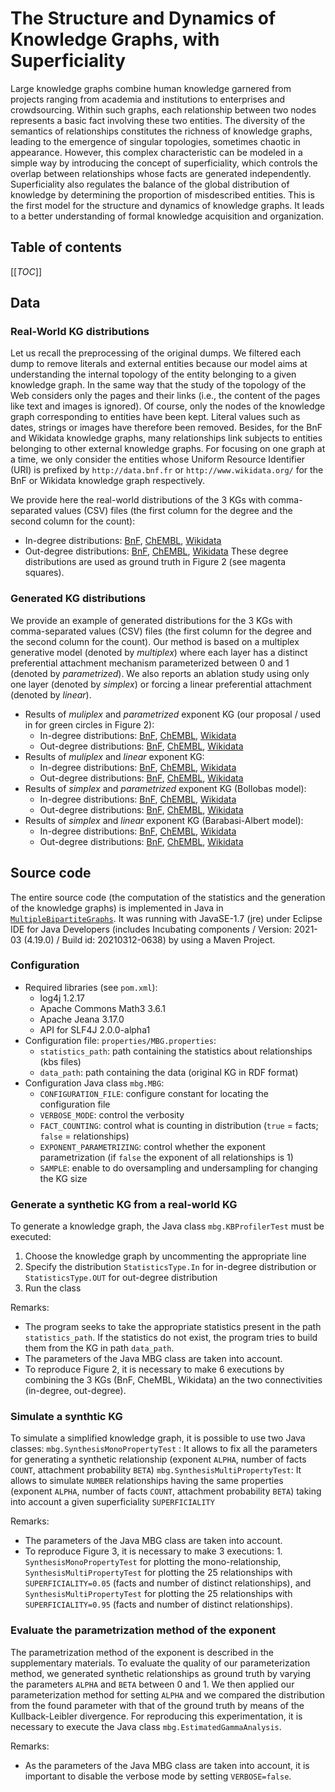 # The Structure and Dynamics of Knowledge Graphs, with Superficiality

Large knowledge graphs combine human knowledge garnered from projects ranging from academia and institutions to enterprises and crowdsourcing. Within such graphs, each relationship between two nodes represents a basic fact involving these two entities. The diversity of the semantics of relationships constitutes the richness of knowledge graphs, leading to the emergence of singular topologies, sometimes chaotic in appearance. However, this complex characteristic can be modeled in a simple way by introducing the concept of superficiality, which controls the overlap between relationships whose facts are generated independently. Superficiality also regulates the balance of the global distribution of knowledge by determining the proportion of misdescribed entities. This is the first model for the structure and dynamics of knowledge graphs. It leads to a better understanding of formal knowledge acquisition and organization.

## Table of contents
[[_TOC_]]

## Data

### Real-World KG distributions

Let us recall the preprocessing of the original dumps. We filtered each dump to remove literals and external entities because our model aims at understanding the internal topology of the entity belonging to a given knowledge graph. In the same way that the study of the topology of the Web considers only the pages and their links (i.e., the content of the pages like text and images is ignored). Of course, only the nodes of the knowledge graph corresponding to entities have been kept. Literal values such as dates, strings or images have therefore been removed. Besides, for the BnF and Wikidata knowledge graphs, many relationships link subjects to entities belonging to other external knowledge graphs. For focusing on one graph at a time, we only consider the entities whose Uniform Resource Identifier (URI) is prefixed by `http://data.bnf.fr` or `http://www.wikidata.org/` for the BnF or Wikidata knowledge graph respectively.

We provide here the real-world distributions of the 3 KGs with comma-separated values (CSV) files (the first column for the degree and the second column for the count):
* In-degree distributions: [BnF](data/real/BnF_IN.csv), [ChEMBL](data/real/ChEMBL_IN.csv), [Wikidata](data/real/Wikidata_IN.csv)
* Out-degree distributions: [BnF](data/real/BnF_OUT.csv), [ChEMBL](data/real/ChEMBL_OUT.csv), [Wikidata](data/real/Wikidata_OUT.csv)
These degree distributions are used as ground truth in Figure 2 (see magenta squares).

### Generated KG distributions

We provide an example of generated distributions for the 3 KGs with comma-separated values (CSV) files (the first column for the degree and the second column for the count). Our method is based on a multiplex generative model (denoted by *multiplex*) where each layer has a distinct preferential attachment mechanism parameterized between 0 and 1 (denoted by *parametrized*). We also reports an ablation study using only one layer (denoted by *simplex*) or forcing a linear preferential attachment (denoted by *linear*).

* Results of *muliplex* and *parametrized* exponent  KG (our proposal / used in for green circles in Figure 2):
    * In-degree distributions: [BnF](data/gen/multi_param/BnF_IN.csv), [ChEMBL](data/gen/multi_param/ChEMBL_IN.csv), [Wikidata](data/gen/multi_param/Wikidata_IN.csv)
    * Out-degree distributions: [BnF](data/gen/multi_param/BnF_OUT.csv), [ChEMBL](data/gen/multi_param/ChEMBL_OUT.csv), [Wikidata](data/gen/multi_param/Wikidata_OUT.csv)
* Results of *muliplex* and *linear* exponent  KG:
    * In-degree distributions: [BnF](data/gen/multi_linear/BnF_IN.csv), [ChEMBL](data/gen/multi_linear/ChEMBL_IN.csv), [Wikidata](data/gen/multi_linear/Wikidata_IN.csv)
    * Out-degree distributions: [BnF](data/gen/multi_linear/BnF_OUT.csv), [ChEMBL](data/gen/multi_linear/ChEMBL_OUT.csv), [Wikidata](data/gen/multi_linear/Wikidata_OUT.csv)
* Results of *simplex* and *parametrized* exponent  KG (Bollobas model):
    * In-degree distributions: [BnF](data/gen/simp_param/BnF_IN.csv), [ChEMBL](data/gen/simp_param/ChEMBL_IN.csv), [Wikidata](data/gen/simp_param/Wikidata_IN.csv)
    * Out-degree distributions: [BnF](data/gen/simp_param/BnF_OUT.csv), [ChEMBL](data/gen/simp_param/ChEMBL_OUT.csv), [Wikidata](data/gen/simp_param/Wikidata_OUT.csv)
* Results of *simplex* and *linear* exponent  KG (Barabasi-Albert model):
    * In-degree distributions: [BnF](data/gen/simp_linear/BnF_IN.csv), [ChEMBL](data/gen/simp_linear/ChEMBL_IN.csv), [Wikidata](data/gen/simp_linear/Wikidata_IN.csv)
    * Out-degree distributions: [BnF](data/gen/simp_linear/BnF_OUT.csv), [ChEMBL](data/gen/simp_linear/ChEMBL_OUT.csv), [Wikidata](data/gen/simp_linear/Wikidata_OUT.csv)

## Source code

The entire source code (the computation of the statistics and the generation of the knowledge graphs) is implemented in Java in [`MultipleBipartiteGraphs`](MultipleBipartiteGraphs_20230329_repro/). It was running with JavaSE-1.7 (jre) under Eclipse IDE for Java Developers (includes Incubating components / Version: 2021-03 (4.19.0) / Build id: 20210312-0638) by using a Maven Project. 

### Configuration

* Required libraries (see `pom.xml`):
    * log4j 1.2.17
    * Apache Commons Math3 3.6.1
    * Apache Jeana 3.17.0
    * API for SLF4J 2.0.0-alpha1
* Configuration file: `properties/MBG.properties`:
    * `statistics_path`: path containing the statistics about relationships (kbs files)
    * `data_path`: path containing the data (original KG in RDF format)
* Configuration Java class `mbg.MBG`:
    * `CONFIGURATION_FILE`: configure constant for locating the configuration file 
    * `VERBOSE_MODE`: control the verbosity
    * `FACT_COUNTING`: control what is counting in distribution (`true` = facts; `false` = relationships)
    * `EXPONENT_PARAMETRIZING`: control whether the exponent parametrization (if `false` the exponent of all relationships is 1)
    * `SAMPLE`: enable to do oversampling and undersampling for changing the KG size

### Generate a synthetic KG from a real-world KG

To generate a knowledge graph, the Java class `mbg.KBProfilerTest` must be executed:
1. Choose the knowledge graph by uncommenting the appropriate line
2. Specify the distribution `StatisticsType.In` for in-degree distribution or `StatisticsType.OUT` for out-degree distribution
3. Run the class

Remarks:
* The program seeks to take the appropriate statistics present in the path `statistics_path`. If the statistics do not exist, the program tries to build them from the KG in path `data_path`.
* The parameters of the Java MBG class are taken into account.
* To reproduce Figure 2, it is necessary to make 6 executions by combining the 3 KGs (BnF, CheMBL, Wikidata) an the two connectivities (in-degree, out-degree).

### Simulate a synthtic KG

To simulate a simplified knowledge graph, it is possible to use two Java classes:
`mbg.SynthesisMonoPropertyTest` : It allows to fix all the parameters for generating a synthetic relationship (exponent `ALPHA`, number of facts `COUNT`, attachment probability `BETA`)
`mbg.SynthesisMultiPropertyTest`: It allows to simulate `NUMBER` relationships having the same properties (exponent `ALPHA`, number of facts `COUNT`, attachment probability `BETA`) taking into account a given superficiality `SUPERFICIALITY`

Remarks:
* The parameters of the Java MBG class are taken into account.
* To reproduce Figure 3, it is necessary to make 3 executions: 1. `SynthesisMonoPropertyTest` for plotting the mono-relationship,  `SynthesisMultiPropertyTest` for plotting the 25 relationships with `SUPERFICIALITY=0.05` (facts and number of distinct relationships), and `SynthesisMultiPropertyTest` for plotting the 25 relationships with `SUPERFICIALITY=0.95` (facts and number of distinct relationships).

### Evaluate the parametrization method of the exponent

The parametrization method of the exponent is described in the supplementary materials. To evaluate the quality of our parameterization method, we generated synthetic relationships as ground truth by varying the parameters `ALPHA` and `BETA` between 0 and 1. We then applied our parameterization method for setting `ALPHA` and we compared the distribution from the found parameter with that of the ground truth by means of the Kullback-Leibler divergence. For reproducing this experimentation, it is necessary to execute the Java class `mbg.EstimatedGammaAnalysis`.

Remarks:
* As the parameters of the Java MBG class are taken into account, it is important to disable the verbose mode by setting `VERBOSE=false`.